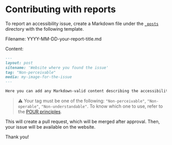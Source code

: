 # Contributing with reports

To report an accessibility issue, create a Markdown file under the [`_posts`](_posts)  directory with the following template.

Filename: YYYY-MM-DD-your-report-title.md

Content:

```markdown
---
layout: post
sitename: 'Website where you found the issue'
tag: "Non-perceivable"
media: my-image-for-the-issue
---

Here you can add any Markdown-valid content describing the accessibility issue and the steps to reproduce it. Screenshots or videos, and technical details about the device are appreciated.

```
> :warning: Your tag must be one of the following: `"Non-perceivable"`, `"Non-operable"`, `"Non-understandable"`. To know which one to use, refer to the [POUR principles](https://www.w3.org/TR/UNDERSTANDING-WCAG20/intro.html#introduction-fourprincs-head).


This will create a pull request, which will be merged after approval. Then, your issue will be available on the website.

Thank you!